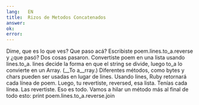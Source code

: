 ```yaml
---
lang:   EN
title:  Rizos de Metodos Concatenados
answer: 
ok:     
error:  
---
```


Dime, que es lo que ves? Que paso ac&aacute;? Escribiste poem.lines.to_a.reverse y &iquest;que pas&oacute;?
    Dos cosas pasaron. Convertiste poem en una lista usando
lines.to_a. lines decide la forma en que
el string se divide, luego to_a lo
convierte en un Array. (__To a__rray.) Diferentes m&eacute;todos, como
bytes y chars pueden ser usadas en lugar de
lines. Usando lines, Ruby retornar&aacute; cada l&iacute;nea de poem.
    Luego, tu revertiste, reversed, esa lista. Ten&iacute;as cada l&iacute;nea. Las revertiste. Eso es todo.
    Vamos a hilar un m&eacute;todo m&aacute;s al final de todo esto: 
    print poem.lines.to_a.reverse.join
    

